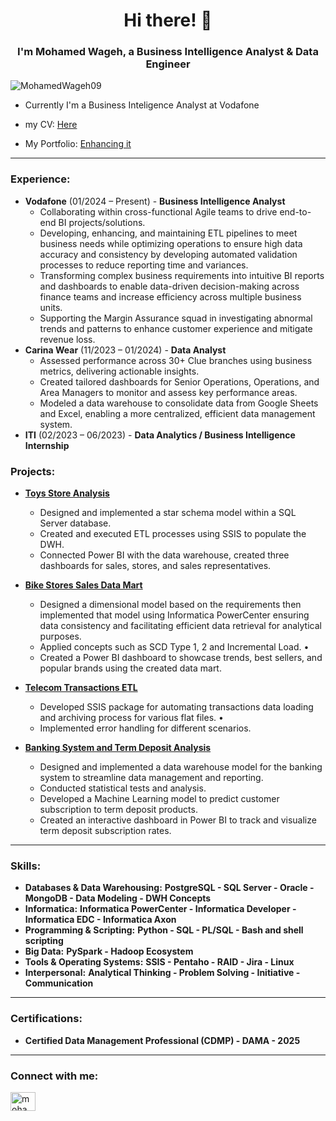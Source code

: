 <h1 align="center">Hi there! 👋</h1>
<h3 align="center">I'm Mohamed Wageh, a Business Intelligence Analyst & Data Engineer</h3>
<p align="left"> 
  <img src="https://komarev.com/ghpvc/?username=MohamedWageh09&label=Profile%20views&color=grey&style=flat&base=1000" alt="MohamedWageh09" />
</p>

- Currently I'm a Business Inteligence Analyst at Vodafone

- my CV: [Here](https://drive.google.com/file/d/1RDrRQzJqRV0uzIBE7mQIhwrq1ytDtPba/view?usp=sharing)  

- My Portfolio: [Enhancing it]()  

---

<h3 align="left">Experience:</h3>

- **Vodafone** (01/2024 – Present) - **Business Intelligence Analyst**  
  - Collaborating within cross-functional Agile teams to drive end-to-end BI projects/solutions.
  - Developing, enhancing, and maintaining ETL pipelines to meet business needs while optimizing operations to ensure high data accuracy and consistency by developing       automated validation processes to reduce reporting time and variances.
  - Transforming complex business requirements into intuitive BI reports and dashboards to enable data-driven decision-making across finance teams and increase efficiency across multiple business units.
  - Supporting the Margin Assurance squad in investigating abnormal trends and patterns to enhance customer experience and mitigate revenue loss.
- **Carina Wear** (11/2023 – 01/2024) - **Data Analyst**  
  - Assessed performance across 30+ Clue branches using business metrics, delivering actionable insights.
  - Created tailored dashboards for Senior Operations, Operations, and Area Managers to monitor and assess key performance areas.
  - Modeled a data warehouse to consolidate data from Google Sheets and Excel, enabling a more centralized, efficient data management system.
- **ITI** (02/2023 – 06/2023) - **Data Analytics / Business Intelligence Internship**  

<h3 align="left">Projects:</h3>

- **[Toys Store Analysis](https://github.com/MohamedWageh09/Toys-Store-Analysis)**  
  - Designed and implemented a star schema model within a SQL Server database.
  - Created and executed ETL processes using SSIS to populate the DWH.
  - Connected Power BI with the data warehouse, created three dashboards for sales, stores, and sales representatives.
- **[Bike Stores Sales Data Mart](https://github.com/MohamedWageh09/BikeStores-Data-Mart-to-Dashboard-Development)**  
    - Designed a dimensional model based on the requirements then implemented that model using Informatica PowerCenter ensuring data consistency and facilitating efficient data retrieval for analytical purposes.
  - Applied concepts such as SCD Type 1, 2 and Incremental Load. •
  - Created a Power BI dashboard to showcase trends, best sellers, and popular brands using the created data mart. 

- **[Telecom Transactions ETL](https://github.com/MohamedWageh09/Telecom-Transactions-ETL-using-SSIS)**  
   - Developed SSIS package for automating transactions data loading and archiving process for various flat files. •
  - Implemented error handling for different scenarios.

- **[Banking System and Term Deposit Analysis]()**  
  - Designed and implemented a data warehouse model for the banking system to streamline data management and reporting.
  - Conducted statistical tests and analysis.
  - Developed a Machine Learning model to predict customer subscription to term deposit products.
  - Created an interactive dashboard in Power BI to track and visualize term deposit subscription rates.

---

<h3 align="left">Skills:</h3>

- **Databases & Data Warehousing:** **PostgreSQL - SQL Server - Oracle - MongoDB - Data Modeling - DWH Concepts**  
- **Informatica:** **Informatica PowerCenter - Informatica Developer - Informatica EDC - Informatica Axon**  
- **Programming & Scripting:** **Python - SQL - PL/SQL - Bash and shell scripting**  
- **Big Data:** **PySpark - Hadoop Ecosystem**  
- **Tools & Operating Systems:** **SSIS - Pentaho - RAID - Jira - Linux**  
- **Interpersonal:** **Analytical Thinking - Problem Solving - Initiative - Communication**  

---

<h3 align="left">Certifications:</h3>

- **Certified Data Management Professional (CDMP) - DAMA - 2025**  

---

<h3 align="left">Connect with me:</h3>
<p align="left">
<a href="https://www.linkedin.com/in/m-wageh" target="blank"><img align="center" src="https://raw.githubusercontent.com/rahuldkjain/github-profile-readme-generator/master/src/images/icons/Social/linked-in-alt.svg" alt="mohamed-wageh" height="30" width="40" /></a>
